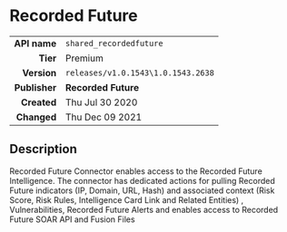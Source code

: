 # Recorded Future
| | |
|-:|-|
|**API name**|`shared_recordedfuture`|
|**Tier**|Premium|
|**Version**|`releases/v1.0.1543\1.0.1543.2638`|
|**Publisher**|**Recorded Future**|
|**Created**|Thu Jul 30 2020|
|**Changed**|Thu Dec 09 2021|

## Description
Recorded Future Connector enables access to the Recorded Future Intelligence. The connector has dedicated actions for pulling Recorded Future indicators (IP, Domain, URL, Hash) and associated context (Risk Score, Risk Rules, Intelligence Card Link and Related Entities) , Vulnerabilities, Recorded Future Alerts and enables access to Recorded Future SOAR API and Fusion Files
